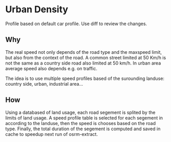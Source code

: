 # Urban Density

Profile based on default car profile. Use diff to review the changes.

## Why
The real speed not only depends of the road type and the maxspeed limit, but also from the context of the road.
A common street limited at 50 Km/h is not the same as a country side road also limited at 50 km/h.
In urban area average speed also depends e.g. on traffic.

The idea is to use multiple speed profiles based of the surounding landuse: country side, urban, industrial area...

## How
Using a databased of land usage, each road segement is splited by the limits of land usage.
A speed profile table is selected for each segement in according to the landuse, then the speed is chooses based on the road type.
Finally, the total duration of the segement is computed and saved in cache to speedup next run of osrm-extract.
